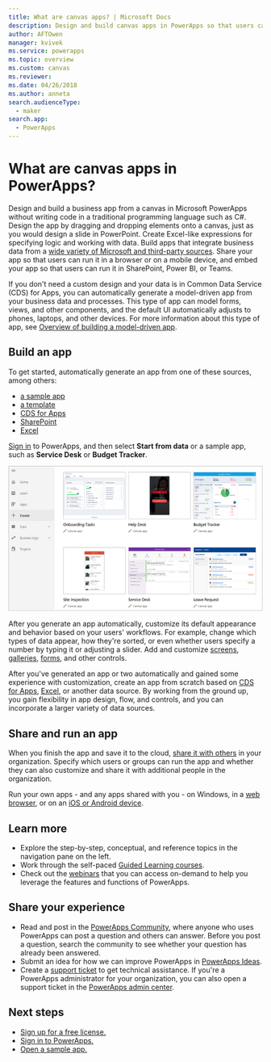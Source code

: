 ```yaml
---
title: What are canvas apps? | Microsoft Docs
description: Design and build canvas apps in PowerApps so that users can manage line-of-business data in a browser or on their mobile devices
author: AFTOwen
manager: kvivek
ms.service: powerapps
ms.topic: overview
ms.custom: canvas
ms.reviewer: 
ms.date: 04/26/2018
ms.author: anneta
search.audienceType: 
  - maker
search.app: 
  - PowerApps
---
```

# What are canvas apps in PowerApps?
Design and build a business app from a canvas in Microsoft PowerApps without writing code in a traditional programming language such as C#. Design the app by dragging and dropping elements onto a canvas, just as you would design a slide in PowerPoint. Create Excel-like expressions for specifying logic and working with data. Build apps that integrate business data from a [wide variety of Microsoft and third-party sources](connections-list.md). Share your app so that users can run it in a browser or on a mobile device, and embed your app so that users can run it in SharePoint, Power BI, or Teams.

If you don't need a custom design and your data is in Common Data Service (CDS) for Apps, you can automatically generate a model-driven app from your business data and processes. This type of app can model forms, views, and other components, and the default UI automatically adjusts to phones, laptops, and other devices. For more information about this type of app, see [Overview of building a model-driven app](../model-driven-apps/model-driven-app-overview.md).

## Build an app
To get started, automatically generate an app from one of these sources, among others:
- [a sample app](open-and-run-a-sample-app.md)
- [a template](get-started-test-drive.md)
- [CDS for Apps](data-platform-create-app.md)
- [SharePoint](app-from-sharepoint.md)
- [Excel](get-started-create-from-data.md)

[Sign in](https://web.powerapps.com?utm_source=padocs&utm_medium=linkinadoc&utm_campaign=referralsfromdoc) to PowerApps, and then select **Start from data** or a sample app, such as **Service Desk** or **Budget Tracker**.

![PowerApps site](./media/getting-started/create-page-samples.png)

After you generate an app automatically, customize its default appearance and behavior based on your users' workflows. For example, change which types of data appear, how they're sorted, or even whether users specify a number by typing it or adjusting a slider. Add and customize [screens](add-screen-context-variables.md), [galleries](customize-layout-sharepoint.md), [forms](customize-forms-sharepoint.md), and other controls.

After you've generated an app or two automatically and gained some experience with customization, create an app from scratch based on [CDS for Apps](data-platform-create-app-scratch.md), [Excel](get-started-create-from-blank.md), or another data source. By working from the ground up, you gain flexibility in app design, flow, and controls, and you can incorporate a larger variety of data sources.

## Share and run an app
When you finish the app and save it to the cloud, [share it with others](share-app.md) in your organization. Specify which users or groups can run the app and whether they can also customize and share it with additional people in the organization.

Run your own apps - and any apps shared with you - on Windows, in a [web browser](../../user/run-app-browser.md), or on an [iOS or Android device](../../user/run-app-client.md).

## Learn more
* Explore the step-by-step, conceptual, and reference topics in the navigation pane on the left.
* Work through the self-paced [Guided Learning courses](https://docs.microsoft.com/powerapps/guided-learning/).
* Check out the [webinars](webinars-listing.md) that you can access on-demand to help you leverage the features and functions of PowerApps.

## Share your experience
* Read and post in the [PowerApps Community](https://aka.ms/powerapps-community), where anyone who uses PowerApps can post a question and others can answer. Before you post a question, search the community to see whether your question has already been answered.
* Submit an idea for how we can improve PowerApps in [PowerApps Ideas](https://powerusers.microsoft.com/t5/PowerApps-Ideas/idb-p/PowerAppsIdeas).
* Create a [support ticket](https://powerapps.microsoft.com/support/pro/) to get technical assistance. If you're a PowerApps administrator for your organization, you can also open a support ticket in the [PowerApps admin center](https://portal.office.com/Support/Support.aspx).

## Next steps
- [Sign up for a free license.](../signup-for-powerapps.md)
- [Sign in to PowerApps.](https://web.powerapps.com?utm_source=padocs&utm_medium=linkinadoc&utm_campaign=referralsfromdoc)
- [Open a sample app.](open-and-run-a-sample-app.md)
